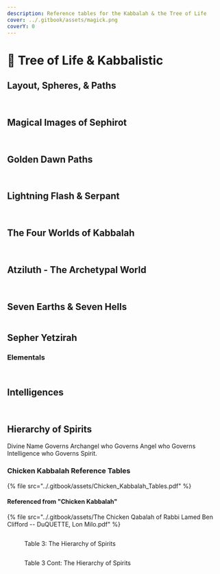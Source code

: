 ```yaml
---
description: Reference tables for the Kabbalah & the Tree of Life
cover: ../.gitbook/assets/magick.png
coverY: 0
---
```


# 🌳 Tree of Life & Kabbalistic

## Layout, Spheres, & Paths

<figure><img src="../.gitbook/assets/image (108).png" alt=""><figcaption></figcaption></figure>

<figure><img src="../.gitbook/assets/image (109).png" alt=""><figcaption></figcaption></figure>

## Magical Images of Sephirot

<figure><img src="../.gitbook/assets/image (110).png" alt=""><figcaption></figcaption></figure>

<figure><img src="../.gitbook/assets/image (111).png" alt=""><figcaption></figcaption></figure>

## Golden Dawn Paths

<figure><img src="../.gitbook/assets/image (112).png" alt=""><figcaption></figcaption></figure>

<figure><img src="../.gitbook/assets/image (113).png" alt=""><figcaption></figcaption></figure>

## Lightning Flash & Serpant

<figure><img src="../.gitbook/assets/image (114).png" alt=""><figcaption></figcaption></figure>

<figure><img src="../.gitbook/assets/image (115).png" alt=""><figcaption></figcaption></figure>

## The Four Worlds of Kabbalah

<figure><img src="../.gitbook/assets/image (116).png" alt=""><figcaption></figcaption></figure>

<figure><img src="../.gitbook/assets/image (117).png" alt=""><figcaption></figcaption></figure>

## Atziluth - The Archetypal World

<figure><img src="../.gitbook/assets/image (119).png" alt=""><figcaption></figcaption></figure>

<figure><img src="../.gitbook/assets/image (120).png" alt=""><figcaption></figcaption></figure>

## Seven Earths & Seven Hells

<figure><img src="../.gitbook/assets/image (35).png" alt=""><figcaption></figcaption></figure>

## Sepher Yetzirah

### Elementals

<figure><img src="../.gitbook/assets/image (36).png" alt=""><figcaption></figcaption></figure>

<figure><img src="../.gitbook/assets/image (37).png" alt=""><figcaption></figcaption></figure>

## Intelligences

<figure><img src="../.gitbook/assets/image (21).png" alt=""><figcaption></figcaption></figure>

<figure><img src="../.gitbook/assets/image (22).png" alt=""><figcaption></figcaption></figure>

## Hierarchy of Spirits

Divine Name Governs Archangel who Governs Angel who Governs Intelligence who Governs Spirit.

### Chicken Kabbalah Reference Tables

{% file src="../.gitbook/assets/Chicken_Kabbalah_Tables.pdf" %}

#### Referenced from "Chicken Kabbalah"

{% file src="../.gitbook/assets/The Chicken Qabalah of Rabbi Lamed Ben Clifford -- DuQUETTE, Lon Milo.pdf" %}

<figure><img src="../.gitbook/assets/Kabbalah1.png" alt=""><figcaption><p>Table 3: The Hierarchy of Spirits</p></figcaption></figure>

<figure><img src="../.gitbook/assets/Kabbalah2.png" alt=""><figcaption><p>Table 3 Cont: The Hierarchy of Spirits</p></figcaption></figure>
